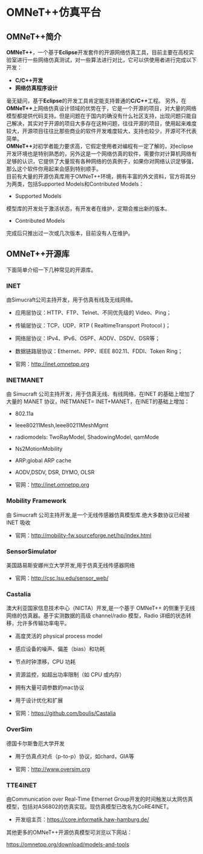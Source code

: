 # OMNeT++仿真平台 #

## OMNeT++简介 ##

<b>OMNeT++</b>，一个基于<b>Eclipse</b>开发套件的开源网络仿真工具，目前主要在高校实验室进行一些网络仿真测试，对一些算法进行对比，它可以供使用者进行完成以下开发：</br>
- **C/C++开发**
- **网络仿真程序设计**

毫无疑问，基于<b>Eclipse</b>的开发工具肯定能支持普通的<b>C/C++</b>工程。
另外，在<b>OMNeT++</b>上网络仿真设计领域的优势在于，它是一个开源的项目，对大量的网络模型都提供代码支持。但是问题在于国内的确没有什么社区支持，出现问题只能自己解决，其实对于开源的项目大多存在这种问题，往往开源的项目，使用起来难度较大，开源项目往往比那些商业的软件开发难度较大，支持也较少，开源可不代表简单。</br>
<b>OMNeT++</b>对初学者能力要求高，它假定使用者对编程有一定了解的，对eclipse开发环境也是特别熟悉的，另外这是一个网络仿真的软件，需要你对计算机网络有足够的认识，它提供了大量现有各种网络的仿真例子，如果你对网络认识足够强，那么这个软件你用起来会感到特别顺手。</br>
目前有大量的开源仿真库用于OMNeT++环境，拥有丰富的外文资料，官方将其分为两类，包括Supported Models和Contributed Models：</br>

- Supported Models

模型库的开发处于激活状态，有开发者在维护，定期会推出新的版本。

- Contributed Models

完成后只推出过一次或几次版本，目前没有人在维护。</br>

## OMNeT++开源库 ##

下面简单介绍一下几种常见的开源库。

### INET ###

由Simucraft公司主持开发，用于仿真有线及无线网络。

- 应用层协议：HTTP、FTP、Telnet、不同优先级的 Video、Ping；

- 传输层协议：TCP、UDP、RTP ( RealtimeTransport Protocol )；

- 网络层协议：IPv4、IPv6、OSPF、AODV、DSDV、DSR等；

- 数据链路层协议：Ethernet、PPP、IEEE 802.11、FDDI、Token Ring；

- 官网：<http://inet.omnetpp.org>

### INETMANET ###

由 Simucraft 公司主持开发，用于仿真无线、有线网络，在INET 的基础上增加了大量的 MANET 协议，INETMANET= INET+MANET，在INET的基础上增加：

- 802.11a

- Ieee80211Mesh,Ieee80211MeshMgmt

- radiomodels: TwoRayModel, ShadowingModel, qamMode

- Ns2MotionMobility

- ARP:global ARP cache

- AODV,DSDV, DSR, DYMO, OLSR

- 官网：<http://inet.omnetpp.org>


### Mobility Framework ###

由 Simucraft 公司主持开发,是一个无线传感器仿真模型库.绝大多数协议已经被 INET 吸收

- 官网：<http://mobility-fw.sourceforge.net/hp/index.html>

### SensorSimulator ###

美国路易斯安娜州立大学开发,用于仿真无线传感器网络

- 官网：<http://csc.lsu.edu/sensor_web/>

### Castalia ###

澳大利亚国家信息技术中心（NICTA）开发,是一个基于 OMNeT++ 的侧重于无线网络的仿真器。基于实测数据的高级 channel/radio 模型，Radio 详细的状态转移，允许多传输功率电平。

- 高度灵活的 physical process model

- 感应设备的噪声、偏差（bias）和功耗

- 节点时钟漂移，CPU 功耗

- 资源监控，如超出功率限制（如 CPU 或内存）

- 拥有大量可调参数的mac协议

- 用于设计优化和扩展

- 官网：<https://github.com/boulis/Castalia>

### OverSim ###

德国卡尔斯鲁厄大学开发

- 用于仿真点对点（p-to-p）协议，如chard，GIA等

- 官网：<http://www.oversim.org>

### TTE4INET ###

由Communication over Real-Time Ethernet Group开发的时间触发以太网仿真模型，包括对AS6802的仿真实现。现仿真模型已改名为CoRE4INET。

- 开发组主页：<https://core.informatik.haw-hamburg.de/>

其他更多的OMNeT++开源仿真模型可浏览以下网站：

<https://omnetpp.org/download/models-and-tools>

